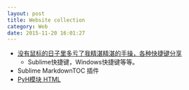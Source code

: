 ```yaml
---
layout: post
title: Website collection
category: Web
date: 2015-11-20 16:01:27
---
```


* [没有鼠标的日子里多亏了我精湛精湛的手操，各种快捷键分享](http://www.cnblogs.com/Wayou/p/shortcuts.html)
    * Sublime快捷键，Windows快捷键等等。
* Sublime MarkdownTOC 插件
* [PyH模块 HTML](http://hanxiaomax.github.io/trans/pyh-chinese-doc/)